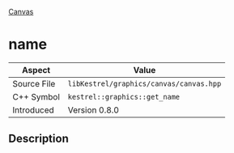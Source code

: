 [Canvas](index.md)
# name
| Aspect | Value |
| --- | --- |
| Source File | `libKestrel/graphics/canvas/canvas.hpp` |
| C++ Symbol | `kestrel::graphics::get_name` |
| Introduced | Version 0.8.0 |
## Description
